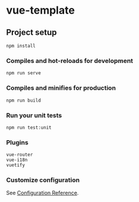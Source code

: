 # vue-template

## Project setup
```
npm install
```

### Compiles and hot-reloads for development
```
npm run serve
```

### Compiles and minifies for production
```
npm run build
```

### Run your unit tests
```
npm run test:unit
```

### Plugins
```
vue-router
vue-i18n
vuetify
```

### Customize configuration
See [Configuration Reference](https://cli.vuejs.org/config/).
